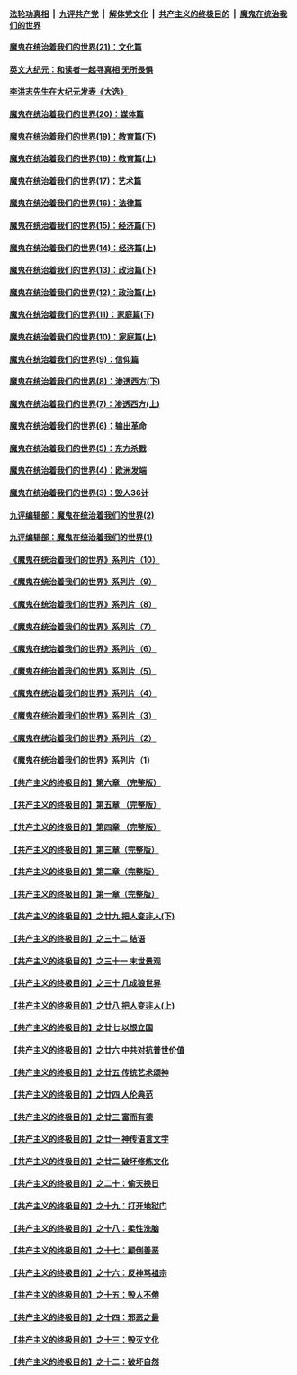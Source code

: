 ####  [法轮功真相](../../../../basic/blob/master/README.md?t=01151931) &nbsp;|&nbsp; [九评共产党](../../../../9ping.md/blob/master/README.md?t=01151931) &nbsp;|&nbsp; [解体党文化](../../../../jtdwh.md/blob/master/README.md?t=01151931)  &nbsp;|&nbsp; [共产主义的终极目的](../../../../gczydzjmd.md/blob/master/README.md?t=01151931) &nbsp;|&nbsp; [魔鬼在统治我们的世界](../../../../mgztzwmdsj.md/blob/master/README.md?t=01151931) 

#### [魔鬼在统治着我们的世界(21)：文化篇](../pages/nsc422/n10597706.md?t=01151931) 

#### [英文大纪元：和读者一起寻真相 无所畏惧](../pages/nsc422/n12542027.md?t=01151931) 

#### [李洪志先生在大纪元发表《大选》](../pages/nsc422/n12534746.md?t=01151931) 

#### [魔鬼在统治着我们的世界(20)：媒体篇](../pages/nsc422/n10586579.md?t=01151931) 

#### [魔鬼在统治着我们的世界(19)：教育篇(下)](../pages/nsc422/n10564808.md?t=01151931) 

#### [魔鬼在统治着我们的世界(18)：教育篇(上)](../pages/nsc422/n10526970.md?t=01151931) 

#### [魔鬼在统治着我们的世界(17)：艺术篇](../pages/nsc422/n10499093.md?t=01151931) 

#### [魔鬼在统治着我们的世界(16)：法律篇](../pages/nsc422/n10485969.md?t=01151931) 

#### [魔鬼在统治着我们的世界(15)：经济篇(下)](../pages/nsc422/n10469975.md?t=01151931) 

#### [魔鬼在统治着我们的世界(14)：经济篇(上)](../pages/nsc422/n10457370.md?t=01151931) 

#### [魔鬼在统治着我们的世界(13)：政治篇(下)](../pages/nsc422/n10448270.md?t=01151931) 

#### [魔鬼在统治着我们的世界(12)：政治篇(上)](../pages/nsc422/n10444576.md?t=01151931) 

#### [魔鬼在统治着我们的世界(11)：家庭篇(下)](../pages/nsc422/n10440961.md?t=01151931) 

#### [魔鬼在统治着我们的世界(10)：家庭篇(上)](../pages/nsc422/n10435448.md?t=01151931) 

#### [魔鬼在统治着我们的世界(9)：信仰篇](../pages/nsc422/n10432159.md?t=01151931) 

#### [魔鬼在统治着我们的世界(8)：渗透西方(下)](../pages/nsc422/n10429603.md?t=01151931) 

#### [魔鬼在统治着我们的世界(7)：渗透西方(上)](../pages/nsc422/n10426013.md?t=01151931) 

#### [魔鬼在统治着我们的世界(6)：输出革命](../pages/nsc422/n10421536.md?t=01151931) 

#### [魔鬼在统治着我们的世界(5)：东方杀戮](../pages/nsc422/n10417707.md?t=01151931) 

#### [魔鬼在统治着我们的世界(4)：欧洲发端](../pages/nsc422/n10414890.md?t=01151931) 

#### [魔鬼在统治着我们的世界(3)：毁人36计](../pages/nsc422/n10411583.md?t=01151931) 

#### [九评编辑部：魔鬼在统治着我们的世界(2)](../pages/nsc422/n10410036.md?t=01151931) 

#### [九评编辑部：魔鬼在统治着我们的世界(1)](../pages/nsc422/n10406825.md?t=01151931) 

#### [《魔鬼在统治着我们的世界》系列片（10）](../pages/nsc422/n12292670.md?t=01151931) 

#### [《魔鬼在统治着我们的世界》系列片（9）](../pages/nsc422/n12290859.md?t=01151931) 

#### [《魔鬼在统治着我们的世界》系列片（8）](../pages/nsc422/n12287445.md?t=01151931) 

#### [《魔鬼在统治着我们的世界》系列片（7）](../pages/nsc422/n12283425.md?t=01151931) 

#### [《魔鬼在统治着我们的世界》系列片（6）](../pages/nsc422/n12282314.md?t=01151931) 

#### [《魔鬼在统治着我们的世界》系列片（5）](../pages/nsc422/n12281419.md?t=01151931) 

#### [《魔鬼在统治着我们的世界》系列片（4）](../pages/nsc422/n12274024.md?t=01151931) 

#### [《魔鬼在统治着我们的世界》系列片（3）](../pages/nsc422/n12271322.md?t=01151931) 

#### [《魔鬼在统治着我们的世界》系列片（2）](../pages/nsc422/n12269049.md?t=01151931) 

#### [《魔鬼在统治着我们的世界》系列片（1）](../pages/nsc422/n12267575.md?t=01151931) 

#### [【共产主义的终极目的】第六章 （完整版）](../pages/nsc422/n11428913.md?t=01151931) 

#### [【共产主义的终极目的】第五章 （完整版）](../pages/nsc422/n11428912.md?t=01151931) 

#### [【共产主义的终极目的】第四章 （完整版）](../pages/nsc422/n11428907.md?t=01151931) 

#### [【共产主义的终极目的】第三章（完整版）](../pages/nsc422/n11428848.md?t=01151931) 

#### [【共产主义的终极目的】第二章（完整版）](../pages/nsc422/n11428831.md?t=01151931) 

#### [【共产主义的终极目的】第一章（完整版）](../pages/nsc422/n11417651.md?t=01151931) 

#### [【共产主义的终极目的】之廿九 把人变非人(下)](../pages/nsc422/n11344140.md?t=01151931) 

#### [【共产主义的终极目的】之三十二 结语](../pages/nsc422/n11360535.md?t=01151931) 

#### [【共产主义的终极目的】之三十一 末世景观](../pages/nsc422/n11351129.md?t=01151931) 

#### [【共产主义的终极目的】之三十 几成狼世界](../pages/nsc422/n11348280.md?t=01151931) 

#### [【共产主义的终极目的】之廿八 把人变非人(上)](../pages/nsc422/n11340492.md?t=01151931) 

#### [【共产主义的终极目的】之廿七 以恨立国](../pages/nsc422/n11336944.md?t=01151931) 

#### [【共产主义的终极目的】之廿六 中共对抗普世价值](../pages/nsc422/n11324785.md?t=01151931) 

#### [【共产主义的终极目的】之廿五 传统艺术颂神](../pages/nsc422/n11296396.md?t=01151931) 

#### [【共产主义的终极目的】之廿四 人伦典范](../pages/nsc422/n11296397.md?t=01151931) 

#### [【共产主义的终极目的】之廿三 富而有德](../pages/nsc422/n11283598.md?t=01151931) 

#### [【共产主义的终极目的】之廿一 神传语言文字](../pages/nsc422/n11263265.md?t=01151931) 

#### [【共产主义的终极目的】之廿二 破坏修炼文化](../pages/nsc422/n11245728.md?t=01151931) 

#### [【共产主义的终极目的】之二十：偷天换日](../pages/nsc422/n11238846.md?t=01151931) 

#### [【共产主义的终极目的】之十九：打开地狱门](../pages/nsc422/n11206376.md?t=01151931) 

#### [【共产主义的终极目的】之十八：柔性洗脑](../pages/nsc422/n11199994.md?t=01151931) 

#### [【共产主义的终极目的】之十七：颠倒善恶](../pages/nsc422/n11179782.md?t=01151931) 

#### [【共产主义的终极目的】之十六：反神骂祖宗](../pages/nsc422/n11166798.md?t=01151931) 

#### [【共产主义的终极目的】之十五：毁人不倦](../pages/nsc422/n11166792.md?t=01151931) 

#### [【共产主义的终极目的】之十四：邪恶之最](../pages/nsc422/n11150249.md?t=01151931) 

#### [【共产主义的终极目的】之十三：毁灭文化](../pages/nsc422/n11135227.md?t=01151931) 

#### [【共产主义的终极目的】之十二：破坏自然](../pages/nsc422/n11135214.md?t=01151931) 

